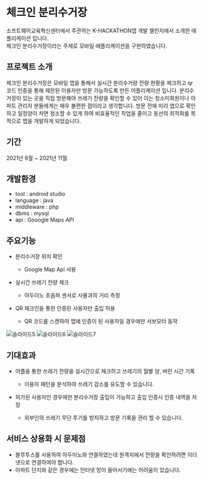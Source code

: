 # 체크인 분리수거장
소프트웨어교육혁신센터에서 주관하는 K-HACKATHON앱 개발 챌린지에서 소개한 애플리케이션 입니다.   
체크인 분리수거장이라는 주제로 모바일 애플리케이션을 구현하였습니다.

## 프로젝트 소개
체크인 분리수거장은 모바일 앱을 통해서 실시간 분리수거량 잔량 현황을 체크하고 qr코드 인증을 통해 제한된 이용자만 방문 가능하도록 만든 어플리케이션 입니다.
분리수거장이 있는 곳을 직접 방문해야 쓰레기 잔량을 확인할 수 있어 이는 청소미화원이나 아파트 관리자 분들에게는 매우 불편한 점이라고 생각합니다.
방문 전에 미리 앱으로 확인하고 일정양이 차면 청소할 수 있게 하여 비효율적인 작업을 줄이고 동선의 최적화를 목적으로 앱을 개발하게 되었습니다.

## 기간 
2021년 6월 ~ 2021년 11월

## 개발환경
- tool : android studio
- language : java
- middleware : php
- dbms : mysql
- api : Gooogle Maps API

## 주요기능
- 분리수거장 위치 확인
    - Google Map Api 사용
      
- 실시간 쓰레기 잔량 체크
    - 아두이노 초음파 센서로 사물과의 거리 측정
      
- QR 체크인을 통한 인증된 사용자만 출입 허용
    - QR 코드를 스캔하여 앱에 인증이 된 사용자일 경우에만 서보모터 동작
  
![슬라이드5](https://github.com/hwajinkim/CheckInRecycle/assets/68608437/ca3bb488-3006-4dc5-a419-f9962273bb11)
![슬라이드6](https://github.com/hwajinkim/CheckInRecycle/assets/68608437/c83417da-3369-4d86-9b4c-cfc9d9e1fe80)
![슬라이드7](https://github.com/hwajinkim/CheckInRecycle/assets/68608437/77ddf96b-7936-41ce-b5d0-a585bfdb8032)

## 기대효과
- 어플을 통한 쓰레기 잔량을 실시간으로 체크하고 쓰레기의 월별 양, 버린 시간 기록
    - 이용자 패턴을 분석하여 쓰레기 감소를 유도할 수 있습니다.
    
- 허가된 사용자인 경우에만 분리수거장 출입이 가능하고 출입 인증시 인증 내역을 저장
    - 외부인의 쓰레기 무단 투기를 방지하고 방문 기록을 관리 할 수 있습니다.

## 서비스 상용화 시 문제점
- 블루투스를 사용하여 아두이노와 연결하였는데 원격지에서 잔량을 확인하려면 이더넷으로 연결하여야 합니다.
- 아파트 단지와 같은 경우에는 인터넷 망이 들어서기에는 어려움이 있습니다.
